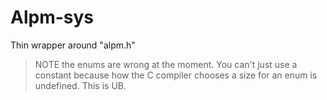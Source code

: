 # Alpm-sys

Thin wrapper around "alpm.h"

> NOTE the enums are wrong at the moment. You can't just use a constant because
> how the C compiler chooses a size for an enum is undefined. This is UB.
